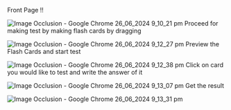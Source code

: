 Front Page !!

![Image Occlusion - Google Chrome 26_06_2024 9_10_21 pm](https://github.com/AliNawazSahi/image-occlusion/assets/125664781/09f4fefe-3aca-4bc7-9c30-41cdedaea6e1)
Proceed for making test by making flash cards by dragging 


![Image Occlusion - Google Chrome 26_06_2024 9_12_27 pm](https://github.com/AliNawazSahi/image-occlusion/assets/125664781/db1f352c-11b8-4158-8146-8000ffec5b21)
Preview the Flash Cards and start test


![Image Occlusion - Google Chrome 26_06_2024 9_12_38 pm](https://github.com/AliNawazSahi/image-occlusion/assets/125664781/34a49fe3-020e-49cc-a287-ef8112894fd4)
Click on card you would like to test and write the answer of it


![Image Occlusion - Google Chrome 26_06_2024 9_13_07 pm](https://github.com/AliNawazSahi/image-occlusion/assets/125664781/c79c740d-8905-462f-a35e-ca56550daedd)
Get the result


![Image Occlusion - Google Chrome 26_06_2024 9_13_31 pm](https://github.com/AliNawazSahi/image-occlusion/assets/125664781/01ff9442-9f79-40c4-97da-a4e3dd53a18d)
